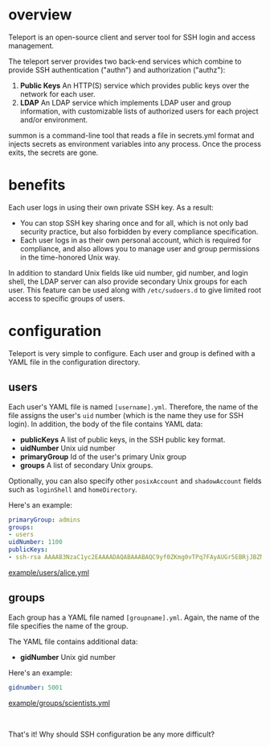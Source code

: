 <h1 id="overview">overview</h1>

Teleport is an open-source client and server tool for SSH login and access management.

The teleport server provides two back-end services which combine to provide
SSH authentication ("authn") and authorization ("authz"):

1. **Public Keys** An HTTP(S) service which provides public keys over the network for each user.
2. **LDAP** An LDAP service which implements LDAP user and group information, with customizable lists
of authorized users for each project and/or environment.

summon is a command-line tool that reads a file in secrets.yml format
and injects secrets as environment variables into any process. Once the
process exits, the secrets are gone.

<h1 id="benefits">benefits</h1>

Each user logs in using their own private SSH key. As a result:

* You can stop SSH key sharing once and for all, which is not only bad security practice, but also
forbidden by every compliance specification.
* Each user logs in as their own personal account, which is required for compliance, and also allows
you to manage user and group permissions in the time-honored Unix way.

In addition to standard Unix fields like uid number, gid number, and login shell, the LDAP server can
also provide secondary Unix groups for each user. This feature can be used along with `/etc/sudoers.d`
to give limited root access to specific groups of users.

<h1 id="configuration">configuration</h1>

Teleport is very simple to configure. Each user and group is defined with a YAML file
in the configuration directory.

## users

Each user's YAML file is named `[username].yml`. Therefore, the name of the file assigns the user's `uid` number
(which is the name they use for SSH login). In addition, the body of the file contains YAML data:

* **publicKeys** A list of public keys, in the SSH public key format.
* **uidNumber** Unix uid number
* **primaryGroup** Id of the user's primary Unix group
* **groups** A list of secondary Unix groups.

Optionally, you can also specify other `posixAccount` and `shadowAccount` fields such as `loginShell`
and `homeDirectory`.

Here's an example: 

```yaml
primaryGroup: admins
groups:
- users
uidNumber: 1100
publicKeys:
- ssh-rsa AAAAB3NzaC1yc2EAAAADAQABAAABAQC9yf0ZKmg0vTPq7FAyAUGr5EBRjJBZM7CBQy9K/1Ryc9cDL6b25d3nVcNNsIa2SYtHvUR8bKeAc6PIEbEdh+aayqCMutRxjRNg4PVb4i7T/OZekziA2Eai4XflNe5RHSPkDk/OcAzP+Q5/4hjyzwoMqTiNsBlXTDCwQaW9nx7q4bSfrQOgMlpERMJVJl3Q/fGQOEI7HFbsetqItUrwmK5Kr0xkCwAk5GyWjN52ADBOMatNEVd+8c7GXzCtM90o+iHAIViUeIUdYajvv7il64kB7tyc+kCjDvvVrgtHRs4RmnlxFxG1EFHyZEfJPX1yJvy8E82FZN7vakJ8nuFlnLRx alice@laptop
```
[example/users/alice.yml](https://github.com/conjurinc/teleport/blob/master/example/users/alice.yml)

## groups

Each group has a YAML file named `[groupname].yml`. Again, the name of the file specifies the name of the group.

The YAML file contains additional data:

* **gidNumber** Unix gid number

Here's an example:

```yaml
gidnumber: 5001
```
[example/groups/scientists.yml](https://github.com/conjurinc/teleport/blob/master/example/groups/scientists.yml)

<p>&nbsp;</p>

That's it! Why should SSH configuration be any more difficult?

